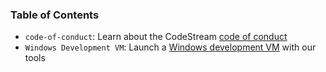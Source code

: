 ### Table of Contents

- `code-of-conduct`: Learn about the CodeStream [code of conduct](code-of-conduct.md)
- `Windows Development VM`: Launch a [Windows development VM](windows-development.md) with our tools
